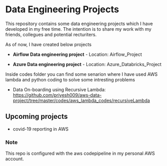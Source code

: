 # Data Engineering Projects
This repository contains some data engineering projects which I have developed in my free time.
The intention is to share my work with my friends, collegues and potential recturiters.

As of now, I have created below projects
- **Airflow Data engineering project** - Location:  Airflow_Project

- **Azure Data engineering project** - Location:  Azure_Databricks_Project

Inside codes folder you can find some senarion where I have used AWS lambda and python coding to solve some intresting problems
- Data On-boarding using Recursive Lambda: https://github.com/priyesh009/aws-data-project/tree/master/codes/aws_lambda_codes/recursiveLambda 
## Upcoming projects
- covid-19 reporting in AWS

### Note
This repo is configured with the aws codepipeline in my personal AWS account.